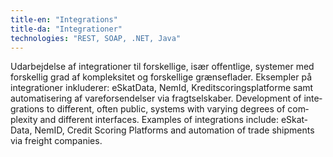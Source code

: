 ```yaml
---
title-en: "Integrations"
title-da: "Integrationer"
technologies: "REST, SOAP, .NET, Java"
---
```

<span lang="dk">
    Udarbejdelse af integrationer til forskellige, især offentlige, systemer
    med forskellig grad af kompleksitet og forskellige grænseflader.
    Eksempler på integrationer inkluderer: eSkatData, NemId,
    Kreditscoringsplatforme samt automatisering af vareforsendelser via
    fragtselskaber.
</span>
<span lang="en">
    Development of integrations to different, often public, systems
    with varying degrees of complexity and different interfaces.
    Examples of integrations include: eSkatData, NemID,
    Credit Scoring Platforms and automation of trade shipments via
    freight companies.
</span>
